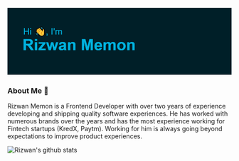 ![## Hello <img src="https://github.com/TheDudeThatCode/TheDudeThatCode/blob/master/Assets/Hi.gif" width="29px">, I'm [Rizwan!](https://rizwanmemon.netlify.app/)](https://github.com/rizwan2000rm/rizwan2000rm/blob/master/header.png?raw=true)

### About Me 🚀

Rizwan Memon is a Frontend Developer with over two years of experience developing and shipping quality software experiences. He has    worked with numerous brands over the years and has the most experience working for Fintech startups (KredX, Paytm). Working for him is always going beyond expectations to improve product experiences.

![Rizwan's github stats](https://github-readme-stats.vercel.app/api?username=rizwan2000rm&show_icons=true&theme=merko&hide_border=true)

